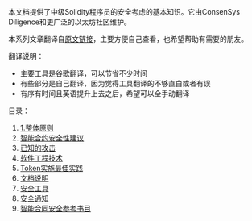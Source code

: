 本文档提供了中级Solidity程序员的安全考虑的基本知识。它由ConsenSys Diligence和更广泛的以太坊社区维护。

本系列文章翻译自[原文链接](https://consensys.github.io/smart-contract-best-practices)，主要方便自己查看，也希望帮助有需要的朋友。



翻译说明：

- 主要工具是谷歌翻译，可以节省不少时间
- 有些部分是自己翻译，因为觉得工具翻译的不够直白或者有误
- 有序有时间且英语提升上去之后，希望可以全手动翻译

目录：

1. [1.整体原则](1.整体原则.md)
2. [智能合约安全性建议](智能合约安全性建议.md)
3. [已知的攻击](已知的攻击.md)
4. [软件工程技术](软件工程技术.md)
5. [Token实施最佳实践](Token实施最佳实践.md)
6. [文档说明](文档说明,md)
7. [安全工具](安全工具.md)
8. [安全通知](安全通知.md)
9. [智能合同安全参考书目](智能合同安全参考书目.md)